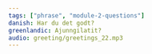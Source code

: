 ```yaml
---
tags: ["phrase", "module-2-questions"]
danish: Har du det godt?
greenlandic: Ajunngilatit?
audio: greeting/greetings_22.mp3
---
```

